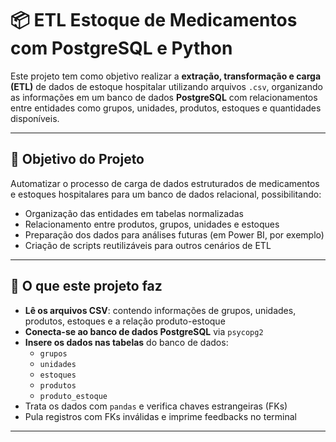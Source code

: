 # 📦 ETL Estoque de Medicamentos com PostgreSQL e Python

Este projeto tem como objetivo realizar a **extração, transformação e carga (ETL)** de dados de estoque hospitalar utilizando arquivos `.csv`, organizando as informações em um banco de dados **PostgreSQL** com relacionamentos entre entidades como grupos, unidades, produtos, estoques e quantidades disponíveis.

---

## 🧠 Objetivo do Projeto

Automatizar o processo de carga de dados estruturados de medicamentos e estoques hospitalares para um banco de dados relacional, possibilitando:

- Organização das entidades em tabelas normalizadas
- Relacionamento entre produtos, grupos, unidades e estoques
- Preparação dos dados para análises futuras (em Power BI, por exemplo)
- Criação de scripts reutilizáveis para outros cenários de ETL

---

## 📁 O que este projeto faz

- **Lê os arquivos CSV**: contendo informações de grupos, unidades, produtos, estoques e a relação produto-estoque
- **Conecta-se ao banco de dados PostgreSQL** via `psycopg2`
- **Insere os dados nas tabelas** do banco de dados:
  - `grupos`
  - `unidades`
  - `estoques`
  - `produtos`
  - `produto_estoque`
- Trata os dados com `pandas` e verifica chaves estrangeiras (FKs)
- Pula registros com FKs inválidas e imprime feedbacks no terminal

---
